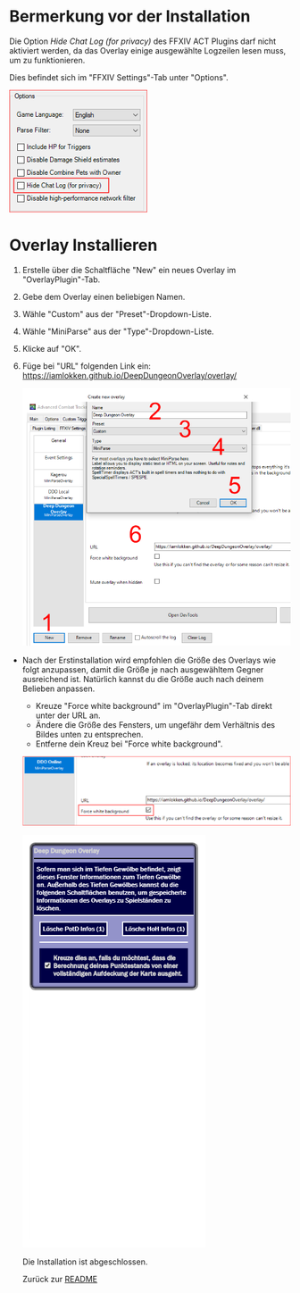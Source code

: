 # Bermerkung vor der Installation

Die Option _Hide Chat Log (for privacy)_ des FFXIV ACT Plugins darf nicht aktiviert werden, da das Overlay einige ausgewählte Logzeilen lesen muss, um zu funktionieren.

Dies befindet sich im "FFXIV Settings"-Tab unter "Options".

<img src="Install02.png">

# Overlay Installieren

1. Erstelle über die Schaltfläche "New" ein neues Overlay im "OverlayPlugin"-Tab.
2. Gebe dem Overlay einen beliebigen Namen.
3. Wähle "Custom" aus der "Preset"-Dropdown-Liste.
4. Wähle "MiniParse" aus der "Type"-Dropdown-Liste.
5. Klicke auf "OK".
6. Füge bei "URL" folgenden Link ein: https://iamlokken.github.io/DeepDungeonOverlay/overlay/

	<img src="Install01.png">
	
- Nach der Erstinstallation wird empfohlen die Größe des Overlays wie folgt anzupassen, damit die Größe je nach ausgewähltem Gegner ausreichend ist. Natürlich kannst du die Größe auch nach deinem Belieben anpassen.
	- Kreuze "Force white background" im "OverlayPlugin"-Tab direkt unter der URL an.
	- Ändere die Größe des Fensters, um ungefähr dem Verhältnis des Bildes unten zu entsprechen.
	- Entferne dein Kreuz bei "Force white background".

	
	![Setup2](Resize02.png?raw=true)
	
	![Setup](Resize01.png?raw=true) 
	
	Die Installation ist abgeschlossen.
	
	Zurück zur [README](README_DE.md)
